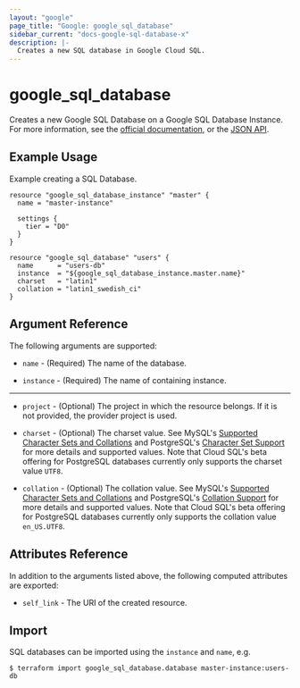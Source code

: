 ```yaml
---
layout: "google"
page_title: "Google: google_sql_database"
sidebar_current: "docs-google-sql-database-x"
description: |-
  Creates a new SQL database in Google Cloud SQL.
---
```


# google\_sql\_database

Creates a new Google SQL Database on a Google SQL Database Instance. For more information, see the [official documentation](https://cloud.google.com/sql/), or the [JSON API](https://cloud.google.com/sql/docs/admin-api/v1beta4/databases).

## Example Usage

Example creating a SQL Database.

```hcl
resource "google_sql_database_instance" "master" {
  name = "master-instance"

  settings {
    tier = "D0"
  }
}

resource "google_sql_database" "users" {
  name      = "users-db"
  instance  = "${google_sql_database_instance.master.name}"
  charset   = "latin1"
  collation = "latin1_swedish_ci"
}
```

## Argument Reference

The following arguments are supported:

* `name` - (Required) The name of the database.

* `instance` - (Required) The name of containing instance.

- - -

* `project` - (Optional) The project in which the resource belongs. If it
    is not provided, the provider project is used.

* `charset` - (Optional) The charset value. See MySQL's [Supported Character
    Sets and
    Collations](https://dev.mysql.com/doc/refman/5.7/en/charset-charsets.html)
    and PostgreSQL's [Character Set
    Support](https://www.postgresql.org/docs/9.6/static/multibyte.html)
    for more details and supported values. Note that Cloud SQL's beta
    offering for PostgreSQL databases currently only supports the charset value
    `UTF8`.

* `collation` - (Optional) The collation value. See MySQL's [Supported Character
    Sets and
    Collations](https://dev.mysql.com/doc/refman/5.7/en/charset-charsets.html)
    and PostgreSQL's [Collation
    Support](https://www.postgresql.org/docs/9.6/static/collation.html) for
    more details and supported values. Note that Cloud SQL's beta
    offering for PostgreSQL databases currently only supports the collation
    value `en_US.UTF8`.

## Attributes Reference

In addition to the arguments listed above, the following computed attributes are
exported:

* `self_link` - The URI of the created resource.

## Import

SQL databases can be imported using the `instance` and `name`, e.g.

```
$ terraform import google_sql_database.database master-instance:users-db
```
